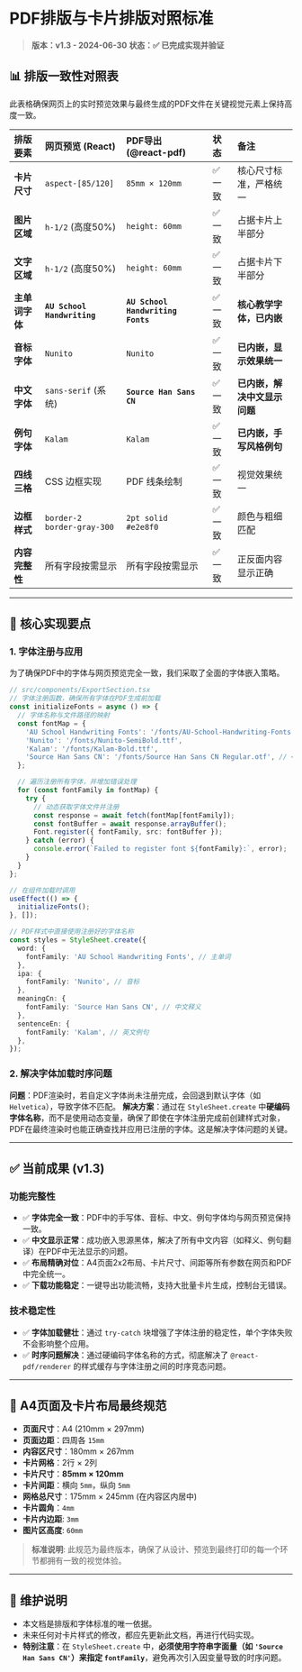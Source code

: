 # PDF排版与卡片排版对照标准

> **版本：v1.3 - 2024-06-30**
> **状态：✅ 已完成实现并验证**

## 📊 **排版一致性对照表**

此表格确保网页上的实时预览效果与最终生成的PDF文件在关键视觉元素上保持高度一致。

| 排版要素 | 网页预览 (React) | PDF导出 (@react-pdf) | 状态 | 备注 |
|:---|:---|:---|:---|:---|
| **卡片尺寸** | `aspect-[85/120]` | `85mm × 120mm` | ✅ 一致 | 核心尺寸标准，严格统一 |
| **图片区域** | `h-1/2` (高度50%) | `height: 60mm` | ✅ 一致 | 占据卡片上半部分 |
| **文字区域** | `h-1/2` (高度50%) | `height: 60mm` | ✅ 一致 | 占据卡片下半部分 |
| **主单词字体** | **`AU School Handwriting`** | **`AU School Handwriting Fonts`** | ✅ 一致 | **核心教学字体，已内嵌** |
| **音标字体** | `Nunito` | `Nunito` | ✅ 一致 | **已内嵌，显示效果统一** |
| **中文字体** | `sans-serif` (系统) | **`Source Han Sans CN`** | ✅ 一致 | **已内嵌，解决中文显示问题** |
| **例句字体** | `Kalam` | `Kalam` | ✅ 一致 | **已内嵌，手写风格例句** |
| **四线三格** | CSS 边框实现 | PDF 线条绘制 | ✅ 一致 | 视觉效果统一 |
| **边框样式** | `border-2 border-gray-300` | `2pt solid #e2e8f0` | ✅ 一致 | 颜色与粗细匹配 |
| **内容完整性**| 所有字段按需显示 | 所有字段按需显示 | ✅ 一致 | 正反面内容显示正确 |

---

## 🎯 **核心实现要点**

### 1. **字体注册与应用**
为了确保PDF中的字体与网页预览完全一致，我们采取了全面的字体嵌入策略。

```typescript
// src/components/ExportSection.tsx
// 字体注册函数，确保所有字体在PDF生成前加载
const initializeFonts = async () => {
  // 字体名称与文件路径的映射
  const fontMap = {
    'AU School Handwriting Fonts': '/fonts/AU-School-Handwriting-Fonts.ttf',
    'Nunito': '/fonts/Nunito-SemiBold.ttf',
    'Kalam': '/fonts/Kalam-Bold.ttf',
    'Source Han Sans CN': '/fonts/Source Han Sans CN Regular.otf', // <-- 新增中文字体
  };

  // 遍历注册所有字体，并增加错误处理
  for (const fontFamily in fontMap) {
    try {
      // 动态获取字体文件并注册
      const response = await fetch(fontMap[fontFamily]);
      const fontBuffer = await response.arrayBuffer();
      Font.register({ fontFamily, src: fontBuffer });
    } catch (error) {
      console.error(`Failed to register font ${fontFamily}:`, error);
    }
  }
};

// 在组件加载时调用
useEffect(() => {
  initializeFonts();
}, []);

// PDF样式中直接使用注册好的字体名称
const styles = StyleSheet.create({
  word: {
    fontFamily: 'AU School Handwriting Fonts', // 主单词
  },
  ipa: {
    fontFamily: 'Nunito', // 音标
  },
  meaningCn: {
    fontFamily: 'Source Han Sans CN', // 中文释义
  },
  sentenceEn: {
    fontFamily: 'Kalam', // 英文例句
  },
});
```

### 2. **解决字体加载时序问题**
**问题**：PDF渲染时，若自定义字体尚未注册完成，会回退到默认字体（如 `Helvetica`），导致字体不匹配。
**解决方案**：通过在 `StyleSheet.create` 中**硬编码字体名称**，而不是使用动态变量，确保了即使在字体注册完成前创建样式对象，PDF在最终渲染时也能正确查找并应用已注册的字体。这是解决字体问题的关键。

---

## ✅ **当前成果 (v1.3)**

### **功能完整性**
- ✅ **字体完全一致**：PDF中的手写体、音标、中文、例句字体均与网页预览保持一致。
- ✅ **中文显示正常**：成功嵌入思源黑体，解决了所有中文内容（如释义、例句翻译）在PDF中无法显示的问题。
- ✅ **布局精确对位**：A4页面2x2布局、卡片尺寸、间距等所有参数在网页和PDF中完全统一。
- ✅ **下载功能稳定**：一键导出功能流畅，支持大批量卡片生成，控制台无错误。

### **技术稳定性**
- ✅ **字体加载健壮**：通过 `try-catch` 块增强了字体注册的稳定性，单个字体失败不会影响整个应用。
- ✅ **时序问题解决**：通过硬编码字体名称的方式，彻底解决了 `@react-pdf/renderer` 的样式缓存与字体注册之间的时序竞态问题。

---

## 📐 **A4页面及卡片布局最终规范**

- **页面尺寸**：A4 (210mm × 297mm)
- **页面边距**：四周各 `15mm`
- **内容区尺寸**：180mm × 267mm
- **卡片网格**：2行 × 2列
- **卡片尺寸**：**85mm × 120mm**
- **卡片间距**：横向 `5mm`，纵向 `5mm`
- **网格总尺寸**：175mm × 245mm (在内容区内居中)
- **卡片圆角**：`4mm`
- **卡片内边距**: `3mm`
- **图片区高度**: `60mm`

> **标准说明**: 此规范为最终版本，确保了从设计、预览到最终打印的每一个环节都拥有一致的视觉体验。

---

## 📝 **维护说明**
- 本文档是排版和字体标准的唯一依据。
- 未来任何对卡片样式的修改，都应先更新此文档，再进行代码实现。
- **特别注意**：在 `StyleSheet.create` 中，**必须使用字符串字面量（如 `'Source Han Sans CN'`）来指定 `fontFamily`**，避免再次引入因变量导致的时序问题。